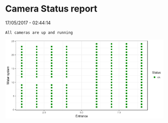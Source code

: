 Camera Status report
================
17/05/2017 - 02:44:14

    All cameras are up and running

![](camreport_files/figure-markdown_github/unnamed-chunk-2-1.png)
